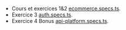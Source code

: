 - Cours et exercices 1&2 [ecommerce.specs.ts](tests/ecommerce.spec.ts).
- Exercice 3 [auth.specs.ts](tests/AUTH-E2E/auth.spec.ts). 
- Exercice 4 Bonus [api-platform.specs.ts](tests/api/api-platform.spec.ts).